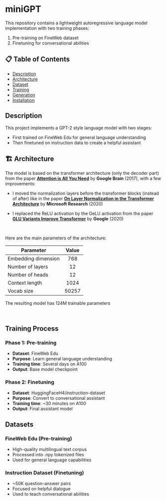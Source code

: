 # miniGPT

This repository contains a lightweight autoregressive language model implementation with two training phases:
1. Pre-training on FineWeb dataset
2. Finetuning for conversational abilities

## 📋 Table of Contents

* [Description](#description)
* [Architecture](#architecture)
* [Dataset](#dataset)
* [Training](#training)
* [Generation](#generation)
* [Installation](#installation)

## Description

This project implements a GPT-2 style language model with two stages:
- First trained on FineWeb Edu for general language understanding
- Then finetuned on instruction data to create a helpful assistant


## 🏗️ Architecture

The model is based on the transformer architecture (only the decoder part) from the paper [**Attention is All You Need**](https://doi.org/10.48550/arXiv.1706.03762) by **Google Brain** (2017), with a few improvements:


* I moved the normalization layers before the transformer blocks (instead of after) like in the paper [**On Layer Normalization in the Transformer Architecture**](https://doi.org/10.48550/arXiv.2002.04745) by **Microsoft Research** (2020)

* I replaced the ReLU activation by the GeLU activation from the paper [**GLU Variants Improve Transformer**](https://doi.org/10.48550/arXiv.2002.05202) by **Google** (2020)




<br/>

Here are the main parameters of the architecture:

<table>
	<thead>
		<tr>
			<th align="center">Parameter</th>
			<th align="center">Value</th>
		</tr>
	</thead>
	<tbody>
		<tr>
			<td align="left">Embedding dimension</td>
			<td align="center">768</td>
		</tr>
		<tr>
			<td align="left">Number of layers</td>
			<td align="center">12</td>
		</tr>
		<tr>
			<td align="left">Number of heads</td>
			<td align="center">12</td>
		</tr>
		<tr>
			<td align="left">Context length</td>
			<td align="center">1024</td>
		</tr>
		<tr>
			<td align="left">Vocab size</td>
			<td align="center">50257</td>
		</tr>
	</tbody>
</table>

The resulting model has 124M trainable parameters

<br/>

## Training Process

### Phase 1: Pre-training
- **Dataset**: FineWeb Edu
- **Purpose**: Learn general language understanding
- **Training time**: Several days on A100
- **Output**: Base model checkpoint

### Phase 2: Finetuning
- **Dataset**: HuggingFaceH4/instruction-dataset
- **Purpose**: Convert to conversational assistant
- **Training time**: ~30 minutes on A100
- **Output**: Final assistant model

## Datasets

### FineWeb Edu (Pre-training)
- High-quality multilingual text corpus
- Processed into .npy tokenized files
- Used for general language capabilities

### Instruction Dataset (Finetuning)
- ~50K question-answer pairs
- Focused on helpful dialogue
- Used to teach conversational abilities

